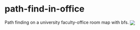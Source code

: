 # path-find-in-office
Path finding on a university faculty-office room map with bfs.
<img src="screenshots/sc (1).png" align="center">


